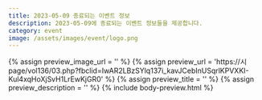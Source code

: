 ```yaml
---
title: 2023-05-09 종료되는 이벤트 정보
description: 2023-05-09에 종료되는 이벤트 정보들을 제공합니다.
category: event
image: /assets/images/event/logo.png
---
```

{% assign preview_image_url = '' %}
{% assign preview_url = 'https://시page/vol136/03.php?fbclid=IwAR2LBzSYlq137i_kavJCebInUSqrlKPVXKI-Kul4xqHoXjSvH1LrEwKjGR0' %}
{% assign preview_title = '' %}
{% assign preview_description = '' %}
{% include body-preview.html %}